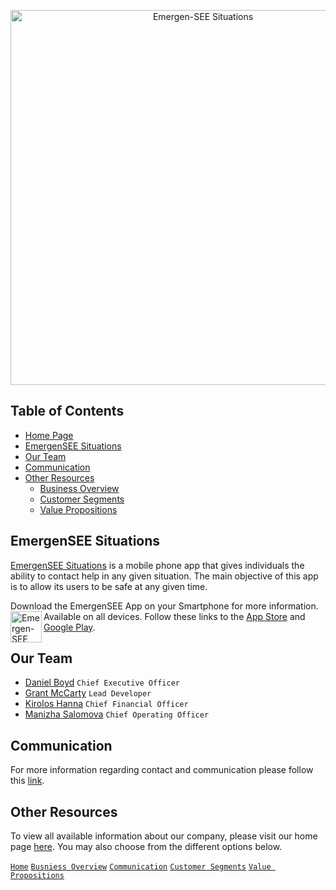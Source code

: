 <p align="center">
<img src="https://github.com/Emergen-SEE/Emergen-SEE-Situations/blob/master/EmergenSEE%20Situations%20(Version%202).png"
alt="Emergen-SEE Situations"
width="600"
/>
</p>

## Table of Contents
* [Home Page](https://github.com/Emergen-SEE/Emergen-SEE-Situations/blob/master/Communication.md)
* [EmergenSEE Situations](#emergensee-situations)
* [Our Team](#our-team)
* [Communication](#communication)
* [Other Resources](#other-resources)
  * [Business Overview](https://github.com/Emergen-SEE/Emergen-SEE-Situations/blob/master/Business%20Overview.md)
  * [Customer Segments](https://github.com/Emergen-SEE/Emergen-SEE-Situations/blob/master/Customer%20Segments.md)
  * [Value Propositions](https://github.com/Emergen-SEE/Emergen-SEE-Situations/blob/master/Value%20Propositions.md)

## EmergenSEE Situations
[EmergenSEE Situations](https://github.com/Emergen-SEE) is a mobile phone app that gives individuals the ability to contact help in any given situation. The main objective of this app is to allow its users to be safe at any given time.

Download the EmergenSEE App on your Smartphone for more information.
Available on all devices.
<img src="https://github.com/jdboyd196/Emergen-SEE-Situations/blob/master/EmergenSEE-Icon.png" width="50" alt="Emergen-SEE Situations Icon" align="left" />
Follow these links to the [App Store](https://www.apple.com/ios/app-store/) and [Google Play](https://play.google.com/store/apps?hl=en_US).

## Our Team
* [Daniel Boyd](https://github.com/jdboyd196) `Chief Executive Officer`
* [Grant McCarty](https://github.com/GrantMcCarty) `Lead Developer`
* [Kirolos Hanna](https://github.com/) `Chief Financial Officer`
* [Manizha Salomova](https://github.com/manizha83) `Chief Operating Officer`

## Communication
For more information regarding contact and communication please follow this [link](https://github.com/Emergen-SEE/Emergen-SEE-Situations/blob/master/Communication.md).

## Other Resources
To view all available information about our company, please visit our home page [here](https://github.com/Emergen-SEE/Emergen-SEE-Situations). You may also choose from the different options below.

[`Home`](https://github.com/Emergen-SEE/Emergen-SEE-Situations)
[`Busniess Overview`](https://github.com/Emergen-SEE/Emergen-SEE-Situations/blob/master/Business%20Overview.md)
[`Communication`](https://github.com/Emergen-SEE/Emergen-SEE-Situations/blob/master/Communication.md)
[`Customer Segments`](https://github.com/Emergen-SEE/Emergen-SEE-Situations/blob/master/Customer%20Segments.md)
[`Value Propositions`](https://github.com/Emergen-SEE/Emergen-SEE-Situations/blob/master/Value%20Propositions.md)
